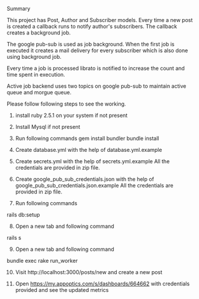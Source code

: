 Summary

This project has Post, Author and Subscriber models. Every time a new post is created a callback runs to notify author's subscribers. The callback creates a background job.

The google pub-sub is used as job background. When the first job is executed it creates a mail delivery for every subscriber which is also done using background job.

Every time a job is processed librato is notified to increase the count and time spent in execution.

Active job backend uses two topics on google pub-sub to maintain active queue and morgue queue.

Please follow following steps to see the working.

1. install ruby 2.5.1 on your system if not present
2. Install Mysql if not present

3. Run following commands
gem install bundler
bundle install

4. Create database.yml with the help of database.yml.example

5. Create secrets.yml with the help of secrets.yml.example
All the credentials are provided in zip file.

6. Create google_pub_sub_credentials.json with the help of google_pub_sub_credentials.json.example
All the credentials are provided in zip file.

7. Run following commands

rails db:setup

8. Open a new tab and following command

rails s

9. Open a new tab and following command

bundle exec rake run_worker

10. Visit http://localhost:3000/posts/new and create a new post

11. Open https://my.appoptics.com/s/dashboards/664662 with credentials provided and see the updated metrics
